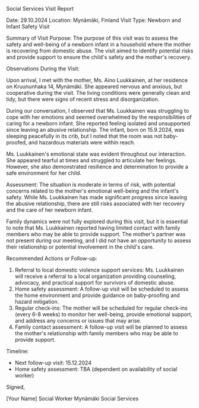 Social Services Visit Report

Date: 29.10.2024
Location: Mynämäki, Finland
Visit Type: Newborn and Infant Safety Visit

Summary of Visit Purpose:
The purpose of this visit was to assess the safety and well-being of a newborn infant in a household where the mother is recovering from domestic abuse. The visit aimed to identify potential risks and provide support to ensure the child's safety and the mother's recovery.

Observations During the Visit:

Upon arrival, I met with the mother, Ms. Aino Luukkainen, at her residence on Kruununhaka 14, Mynämäki. She appeared nervous and anxious, but cooperative during the visit. The living conditions were generally clean and tidy, but there were signs of recent stress and disorganization.

During our conversation, I observed that Ms. Luukkainen was struggling to cope with her emotions and seemed overwhelmed by the responsibilities of caring for a newborn infant. She reported feeling isolated and unsupported since leaving an abusive relationship. The infant, born on 15.9.2024, was sleeping peacefully in its crib, but I noted that the room was not baby-proofed, and hazardous materials were within reach.

Ms. Luukkainen's emotional state was evident throughout our interaction. She appeared tearful at times and struggled to articulate her feelings. However, she also demonstrated resilience and determination to provide a safe environment for her child.

Assessment:
The situation is moderate in terms of risk, with potential concerns related to the mother's emotional well-being and the infant's safety. While Ms. Luukkainen has made significant progress since leaving the abusive relationship, there are still risks associated with her recovery and the care of her newborn infant.

Family dynamics were not fully explored during this visit, but it is essential to note that Ms. Luukkainen reported having limited contact with family members who may be able to provide support. The mother's partner was not present during our meeting, and I did not have an opportunity to assess their relationship or potential involvement in the child's care.

Recommended Actions or Follow-up:

1. Referral to local domestic violence support services: Ms. Luukkainen will receive a referral to a local organization providing counseling, advocacy, and practical support for survivors of domestic abuse.
2. Home safety assessment: A follow-up visit will be scheduled to assess the home environment and provide guidance on baby-proofing and hazard mitigation.
3. Regular check-ins: The mother will be scheduled for regular check-ins (every 6-8 weeks) to monitor her well-being, provide emotional support, and address any concerns or issues that may arise.
4. Family contact assessment: A follow-up visit will be planned to assess the mother's relationship with family members who may be able to provide support.

Timeline:

* Next follow-up visit: 15.12.2024
* Home safety assessment: TBA (dependent on availability of social worker)

Signed,

[Your Name]
Social Worker
Mynämäki Social Services